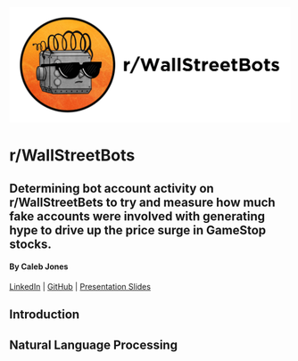 <p align="center">
  <img src="https://github.com/iamcalebjones/WallStreetBots/blob/main/images/bots2.png">
</p>

# r/WallStreetBots
## Determining bot account activity on r/WallStreetBets to try and measure how much fake accounts were involved with generating hype to drive up the price surge in GameStop stocks.
#### By Caleb Jones
[LinkedIn](https://www.linkedin.com/in/calebsjones/) | [GitHub](https://github.com/iamcalebjones) | [Presentation Slides](link-coming-later)

## Introduction

## Natural Language Processing
